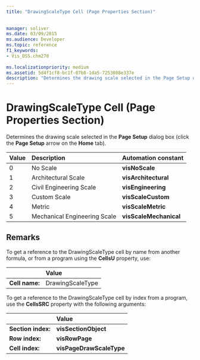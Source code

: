 ```yaml
---
title: "DrawingScaleType Cell (Page Properties Section)"
 
 
manager: soliver
ms.date: 03/09/2015
ms.audience: Developer
ms.topic: reference
f1_keywords:
- Vis_DSS.chm270
 
ms.localizationpriority: medium
ms.assetid: 5d4f1cf8-bc1f-07b8-1da5-7253808e337e
description: "Determines the drawing scale selected in the Page Setup dialog box (click the Page Setup arrow on the Home tab)."
---
```


# DrawingScaleType Cell (Page Properties Section)

Determines the drawing scale selected in the **Page Setup** dialog box (click the **Page Setup** arrow on the **Home** tab). 
  
|**Value**|**Description**|**Automation constant**|
|:-----|:-----|:-----|
| 0  <br/> | No Scale  <br/> |**visNoScale** <br/> |
| 1  <br/> | Architectural Scale  <br/> |**visArchitectural** <br/> |
| 2  <br/> | Civil Engineering Scale  <br/> |**visEngineering** <br/> |
| 3  <br/> | Custom Scale  <br/> |**visScaleCustom** <br/> |
| 4  <br/> | Metric  <br/> |**visScaleMetric** <br/> |
| 5  <br/> | Mechanical Engineering Scale  <br/> |**visScaleMechanical** <br/> |
   
## Remarks

To get a reference to the DrawingScaleType cell by name from another formula, or from a program using the **CellsU** property, use: 
  
||Value |
|:-----|:-----|
| **Cell name:**  <br/> | DrawingScaleType  <br/> |
   
To get a reference to the DrawingScaleType cell by index from a program, use the **CellsSRC** property with the following arguments: 
  
||Value |
|:-----|:-----|
| **Section index:**  <br/> |**visSectionObject** <br/> |
| **Row index:**  <br/> |**visRowPage** <br/> |
| **Cell index:**  <br/> |**visPageDrawScaleType** <br/> |
   

